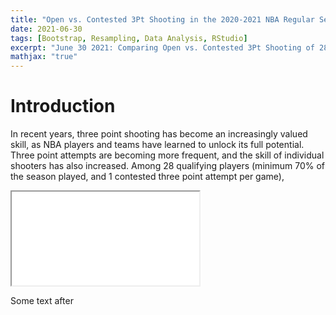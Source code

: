 ```yaml
---
title: "Open vs. Contested 3Pt Shooting in the 2020-2021 NBA Regular Season"
date: 2021-06-30
tags: [Bootstrap, Resampling, Data Analysis, RStudio]
excerpt: "June 30 2021: Comparing Open vs. Contested 3Pt Shooting of 28 qualifying NBA players"
mathjax: "true"
---
```


# Introduction

<p>
In recent years, three point shooting has become an increasingly valued skill, as NBA players and teams have learned to unlock its full potential. 
Three point attempts are becoming more frequent, and the skill of individual shooters has also increased. 
Among 28 qualifying players (minimum 70% of the season played, and 1 contested three point attempt per game),  
</p>
<iframe src="/images/contested_shooting_scatter.html" title="Interactive Scatter Plot" id="Iframe"></iframe>



<p>
Some text after
</p>

<script>
        // Selecting the iframe element
        var frame = document.getElementById("Iframe");
          
        // Adjusting the iframe height onload event
        frame.onload = function()
        // function execute while load the iframe
        {
          // set the height of the iframe as 
          // the height of the iframe content
          frame.style.height = 
          frame.contentWindow.document.body.scrollHeight + 'px';
           
  
         // set the width of the iframe as the 
         // width of the iframe content
         frame.style.width  = 
          frame.contentWindow.document.body.scrollWidth + 'px';
              
        }
</script>